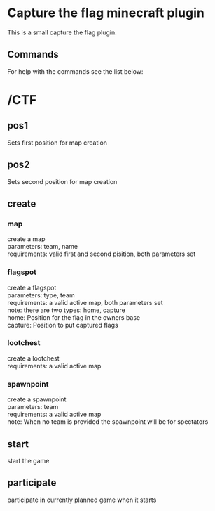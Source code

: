 # Capture the flag minecraft plugin

This is a small capture the flag plugin.

## Commands
For help with the commands see the list below:

# /CTF

## pos1
Sets first position for map creation
<br>

## pos2
Sets second position for map creation
<br>

## create

### map
create a map<br>
parameters: team, name<br>
requirements: valid first and second pisition, both parameters set
<br>

### flagspot
create a flagspot <br>
parameters: type, team<br>
requirements: a valid active map, both parameters set<br>
note: there are two types: home, capture<br>
      home:    Position for the flag in the owners base<br>
      capture: Position to put captured flags
<br>

### lootchest
create a lootchest<br>
requirements: a valid active map
<br>

### spawnpoint
create a spawnpoint<br>
parameters: team<br>
requirements: a valid active map<br>
note: When no team is provided the spawnpoint will be for spectators
<br>

## start
start the game
<br>

## participate
participate in currently planned game when it starts
